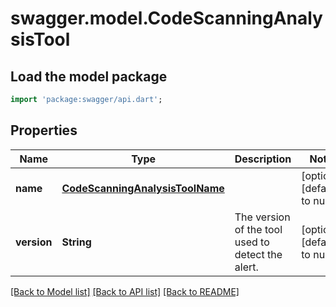 # swagger.model.CodeScanningAnalysisTool

## Load the model package
```dart
import 'package:swagger/api.dart';
```

## Properties
Name | Type | Description | Notes
------------ | ------------- | ------------- | -------------
**name** | [**CodeScanningAnalysisToolName**](CodeScanningAnalysisToolName.md) |  | [optional] [default to null]
**version** | **String** | The version of the tool used to detect the alert. | [optional] [default to null]

[[Back to Model list]](../README.md#documentation-for-models) [[Back to API list]](../README.md#documentation-for-api-endpoints) [[Back to README]](../README.md)

